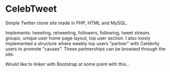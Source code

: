 CelebTweet
==========

Simple Twitter clone site made in PHP, HTML and MySQL. 

Implements: tweeting, retweeting, followers, following, tweet stream, groups, unique user home page layout, 
top user section. I also loosly implemented a structure where weekly top users "partner" with Celebrity users 
to promote "causes". These partnerships can be browsed through the site. 

Would like to tinker with Bootstrap at some point with this...
